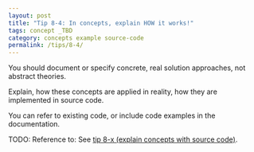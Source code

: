 ```yaml
---
layout: post
title: "Tip 8-4: In concepts, explain HOW it works!"
tags: concept _TBD
category: concepts example source-code
permalink: /tips/8-4/
---
```


You should document or specify concrete, real solution approaches,
not abstract theories.

Explain, how these concepts are applied in reality,
how they are implemented in source code.

You can refer to existing code, or include code examples
in the documentation.

TODO: Reference to:  See [tip 8-x (explain concepts with source code)]().
